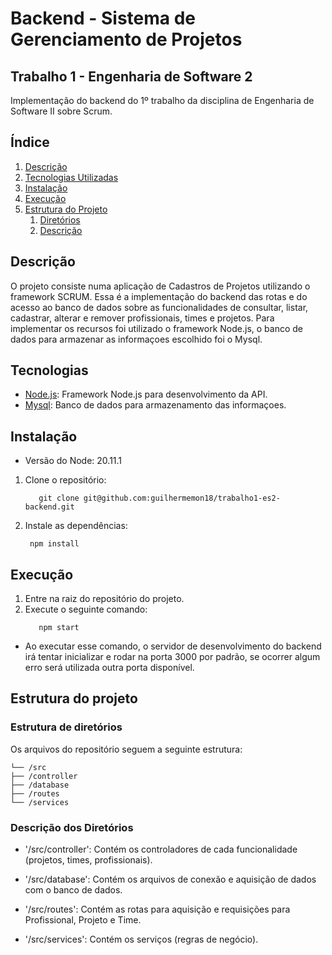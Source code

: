 # Backend - Sistema de Gerenciamento de Projetos
## Trabalho 1 - Engenharia de Software 2
Implementação do backend do 1º trabalho da disciplina de Engenharia de Software II sobre Scrum.

## Índice

1. [Descrição](#descrição)
2. [Tecnologias Utilizadas](#tecnologias)
3. [Instalação](#instalação)
4. [Execução](#execução)
5. [Estrutura do Projeto](#estrutura-do-projeto)
   1. [Diretórios](#estrutura-de-diretórios)
   2. [Descrição](#descrição-dos-diretórios)


## Descrição

O projeto consiste numa aplicação de Cadastros de Projetos utilizando o framework SCRUM. Essa é a implementação do backend das rotas e do acesso ao banco de dados sobre as funcionalidades de consultar, listar, cadastrar, alterar e remover profissionais, times e projetos.
Para implementar os recursos foi utilizado o framework Node.js, o banco de dados para armazenar as informaçoes escolhido foi o Mysql.

## Tecnologias 

- [Node.js](https://nodejs.org/en): Framework Node.js para desenvolvimento da API.
- [Mysql](https://www.mysql.com/): Banco de dados para armazenamento das informaçoes.

## Instalação

- Versão do Node: 20.11.1

1. Clone o repositório:
   ```console
      git clone git@github.com:guilhermemon18/trabalho1-es2-backend.git
   ```
3. Instale as dependências:
   ```console
    npm install
   ```

## Execução
1. Entre na raiz do repositório do projeto.
2. Execute o seguinte comando:
   ```console
      npm start
   ```

- Ao executar esse comando, o servidor de desenvolvimento do backend irá tentar inicializar e rodar na porta 3000 por padrão, se ocorrer algum erro será utilizada outra porta disponível.

## Estrutura do projeto

### Estrutura de diretórios

Os arquivos do repositório seguem a seguinte estrutura:

```
└── /src
├── /controller
├── /database
├── /routes
└── /services

```

### Descrição dos Diretórios

- '/src/controller': Contém os controladores de cada funcionalidade (projetos, times, profissionais).

- '/src/database': Contém os arquivos de conexão e aquisição de dados com o banco de dados.

- '/src/routes': Contém as rotas para aquisição e requisições para  Profissional, Projeto e Time.

- '/src/services': Contém os serviços (regras de negócio).

